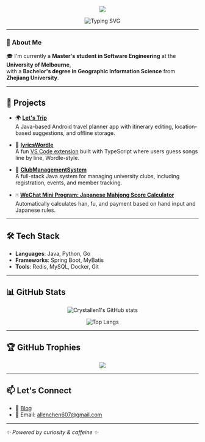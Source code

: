 <!-- Banner -->
<p align="center">
  <img src="https://capsule-render.vercel.app/api?type=waving&color=0:4facfe,100:00f2fe&height=200&section=header&text=Hi,%20I'm%20Yunchen%20🚀&fontSize=40&fontColor=ffffff" />
</p>

<!-- 简介卡片 -->
<p align="center">
  <img src="https://readme-typing-svg.herokuapp.com?center=true&vCenter=true&multiline=true&width=500&height=80&lines=🚀+Backend+%7C+HPC+%7C+App+Dev;🎓+Master's+Student+@+Unimelb;🌏+Ex-ZJU+GIS+Graduate" alt="Typing SVG" />
</p>

---

### 👋 About Me

🎓 I'm currently a **Master's student in Software Engineering** at the **University of Melbourne**,  
with a **Bachelor's degree in Geographic Information Science** from **Zhejiang University**.


---

## 🚀 Projects

- 🌍 **[Let's Trip](https://github.com/Crystallen1/COMP90018)**  
  A Java-based Android travel planner app with itinerary editing, location-based suggestions, and offline storage.

- 🎵 **[lyricsWordle](https://github.com/Crystallen1/lyricsWordle)**  
  A fun [VS Code extension](https://marketplace.visualstudio.com/) built with TypeScript where users guess songs line by line, Wordle-style.

- 🏫 **[ClubManagementSystem](https://github.com/Crystallen1/ClubManagementSystem)**  
  A full-stack Java system for managing university clubs, including registration, events, and member tracking.

- 🀄 **[WeChat Mini Program: Japanese Mahjong Score Calculator](https://github.com/Crystallen1/MahjongScoreCalculator)**  
  Automatically calculates han, fu, and payment based on hand input and Japanese rules.

---

## 🛠️ Tech Stack

- **Languages**: Java, Python, Go
- **Frameworks**: Spring Boot, MyBatis
- **Tools**: Redis, MySQL, Docker, Git

---

## 📊 GitHub Stats

<p align="center">
  <img src="https://github-readme-stats.vercel.app/api?username=Crystallen1&show_icons=true&theme=default" alt="Crystallen1's GitHub stats" />
</p>

<p align="center">
  <img src="https://github-readme-stats.vercel.app/api/top-langs/?username=Crystallen1" alt="Top Langs" />
</p>


---

## 🏆 GitHub Trophies

<p align="center">
  <img src="https://github-profile-trophy.vercel.app/?username=Crystallen1&margin-w=10&theme=flat" />
</p>

---

## 📫 Let's Connect

- 📝 [Blog](http://35.76.119.252/)
- 📧 Email: allenchen607@gmail.com

---

_✨ Powered by curiosity & caffeine ✨_
